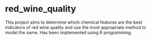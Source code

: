 # red_wine_quality
This project aims to determine which chemical features are the best indicators of red wine quality and use the most appropriate method to model the same.
Has been implemented using R programming.
